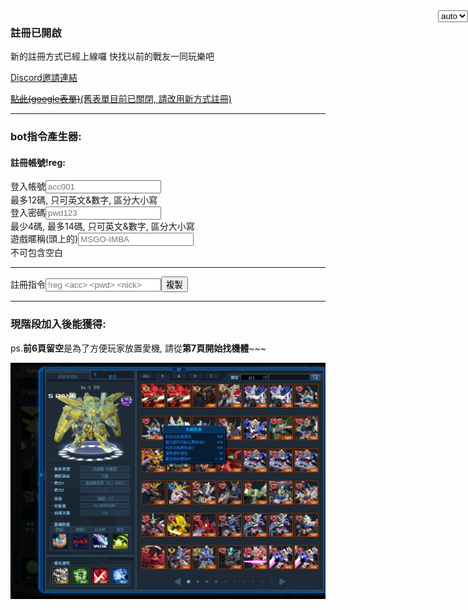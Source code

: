 <select class="form-control lang" onchange="setLang(this)" style="display:block;position:absolute;z-index:50;right:0;width:auto;">
	<option value="">auto</option>
	<option value="zh">zh</option>
	<option value="en">en</option>
</select>

<script type="text/javascript">
function goLang(){
	var userLang = localStorage.getItem('lang') || navigator.language || navigator.userLanguage;
	var isZh = !!userLang.match('zh');
	var pageEn = !!window.location.hash.match('.en.md$');
	var page = window.location.hash.match('(#!.*)\.md$')[1];
	if(pageEn) page = page.match('(.*)\.en$')[1];
	if(!isZh && !pageEn) window.location.hash = page + '.en.md';
	if(isZh && pageEn) window.location.hash =  page + '.md';
	document.querySelector('select.lang').value = (localStorage.getItem('lang') == '')? '' : (isZh)? 'zh':'en';
}

function setLang(ele){
	localStorage.setItem('lang', ele.value);
	goLang();
}
goLang();
</script>


### 註冊已開啟

新的註冊方式已經上線囉 快找以前的戰友一同玩樂吧

[Discord邀請連結](https://discord.gg/b2VqaNb)

[~~點此(google表單)~~(舊表單目前已關閉, 請改用新方式註冊)](https://docs.google.com/forms/d/e/1FAIpQLSckJFNTx3hw9qQC1FuxM9dkVvExda9fR18dowrv2EQVHxLJZA/viewform)

<hr/>

### bot指令產生器:

#### 註冊帳號!reg:
<form role="form" data-toggle="validator">
<div class="form-group"><div class="input-group"><span class="input-group-addon">登入帳號</span><input id="acc" pattern="^[A-Za-z0-9]{1,}$" maxlength="12" onkeyup="gencmd(this)" type="text" class="form-control" placeholder="acc001" required></div><div class="help-block">最多12碼, 只可英文&數字, 區分大小寫</div></div>

<div class="form-group"><div class="input-group"><span class="input-group-addon">登入密碼</span><input id="pwd" pattern="^[A-Za-z0-9]{4,14}$" maxlength="14" onkeyup="gencmd(this)" type="text" class="form-control" placeholder="pwd123" required></div><div class="help-block">最少4碼, 最多14碼, 只可英文&數字, 區分大小寫</div></div>

<div class="form-group"><div class="input-group"><span class="input-group-addon">遊戲暱稱(頭上的)</span><input id="nick" pattern="^[^\s]+$" maxlength="16" onkeyup="gencmd(this)" type="text" class="form-control" placeholder="MSGO-IMBA" required></div><div class="help-block">不可包含空白</div></div>

</form>
<hr/>
<div class="input-group"><span class="input-group-addon">註冊指令</span><input id="reg" type="text" class="form-control" placeholder="!reg <acc> <pwd> <nick>" readonly><span class="input-group-btn"><button class="btn btn-default" type="button" onclick="cp(this)">複製</button></span></div>
<hr/>
<script src="validator.min.js" integrity="sha256-dHf/YjH1A4tewEsKUSmNnV05DDbfGN3g7NMq86xgGh8=" crossorigin="anonymous"></script>
<script type="text/javascript">
var form = 1;
var ok = 0;
function gencmd(ele){
if(form){
	$('form').validator().on('valid.bs.validator', function (e) {
		ok = 1;
	})
	form = 0;
	return
}
if(ok){
	var acc = document.querySelector('#acc').value;
	var pwd = document.querySelector('#pwd').value;
	var nick = document.querySelector('#nick').value;
	var all = '!reg '+ acc +' '+ pwd +' '+ nick;
	document.querySelector('#reg').value = all;
}
}
function cp(ele){
	var e = document.querySelector('#reg');
	e.select();
	e.setSelectionRange(0, 99999);
	document.execCommand("copy");
}
</script>

### 現階段加入後能獲得:

ps.**前6頁留空**是為了方便玩家放置愛機, 請從**第7頁開始找機體**~~~

![機庫圖](GOnlineScreenShot_20190527_165042.jpg)

